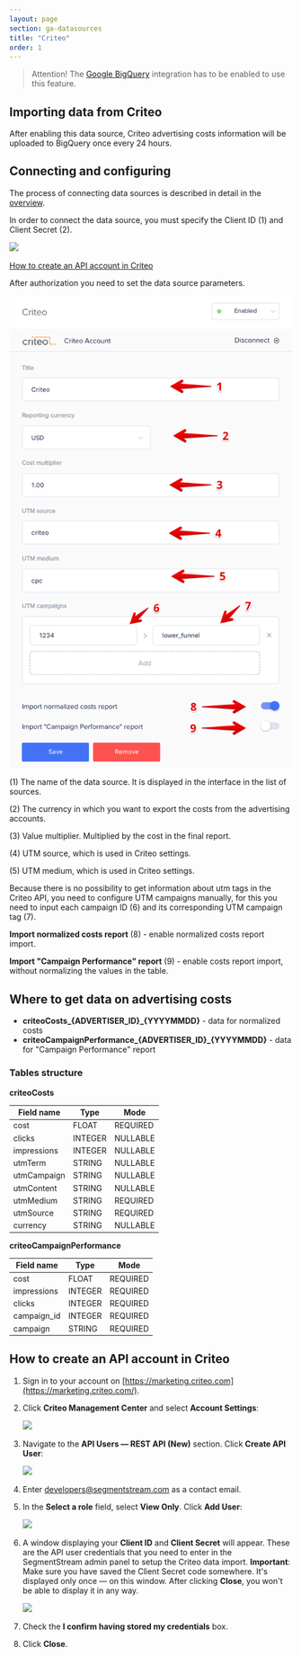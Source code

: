 ```yaml
---
layout: page
section: ga-datasources
title: "Criteo"
order: 1
---
```


> Attention! The [Google BigQuery](/integrations/google-bigquery) integration has to be enabled to use this feature.

## Importing data from Criteo

After enabling this data source, Criteo advertising costs information will be uploaded to BigQuery once every 24 hours.

## Connecting and configuring

The process of connecting data sources is described in detail in the [overview](https://docs.segmentstream.com/datasources/index).

In order to connect the data source, you must specify the Client ID (1) and Client Secret (2).

![](/img/criteo_1.png)

<a href="#APIAccountCriteo">How to create an API account in Criteo</a>

After authorization you need to set the data source parameters.

![](/img/criteo_2.png)

(1) The name of the data source. It is displayed in the interface in the list of sources.

(2) The currency in which you want to export the costs from the advertising accounts.

(3) Value multiplier. Multiplied by the cost in the final report.

(4) UTM source, which is used in Criteo settings.

(5) UTM medium, which is used in Criteo settings.

Because there is no possibility to get information about utm tags in the Сriteo API, you need to configure UTM campaigns manually, for this you need to input each campaign ID (6) and its corresponding UTM campaign tag (7).

**Import normalized costs report** (8) - enable normalized costs report import.

**Import "Campaign Performance" report** (9) - enable costs report import, without normalizing the values ​​in the table.

## Where to get data on advertising costs

- **criteoCosts_{ADVERTISER_ID}_{YYYYMMDD}** - data for normalized costs
- **criteoCampaignPerformance_{ADVERTISER_ID}_{YYYYMMDD}** - data for "Campaign Performance" report

### Tables structure

**criteoCosts**

Field name|Type|Mode
--- | --- | ---
cost | FLOAT | REQUIRED
clicks | INTEGER | NULLABLE
impressions | INTEGER | NULLABLE
utmTerm | STRING | NULLABLE
utmCampaign | STRING | NULLABLE
utmContent | STRING | NULLABLE
utmMedium | STRING | REQUIRED
utmSource | STRING | REQUIRED
currency | STRING | NULLABLE


**criteoCampaignPerformance**

Field name|Type|Mode
--- | --- | ---
cost | FLOAT | REQUIRED
impressions | INTEGER | REQUIRED
clicks | INTEGER | REQUIRED
campaign_id | INTEGER | REQUIRED
campaign | STRING | REQUIRED


## <a name="APIAccountCriteo"></a>How to create an API account in Criteo

1. Sign in to your account on [https://marketing.criteo.com](https://marketing.criteo.com/).
2. Click **Criteo Management Center** and select **Account Settings**:

    ![](/img/criteo_datasource_1.png)

3. Navigate to the **API Users — REST API (New)** section. Click **Create API User**:

    ![](/img/criteo_datasource_2.png)

4. Enter [developers@segmentstream.com](mailto:developers@segmentstream.com) as a сontact email.  
5. In the **Select a role** field, select **View Only**. Click **Add User**:

    ![](/img/criteo_datasource_3.png)

6. A window displaying your **Client ID** and **Client Secret** will appear. These are the API user credentials that you need to enter in the SegmentStream admin panel to setup the Criteo data import. **Important**: Make sure you have saved the Client Secret code somewhere. It's displayed only once — on this window. After clicking **Close**, you won't be able to display it in any way.

    ![](/img/criteo_datasource_4.png)

7. Check the **I confirm having stored my credentials** box.
8. Click **Close**.
